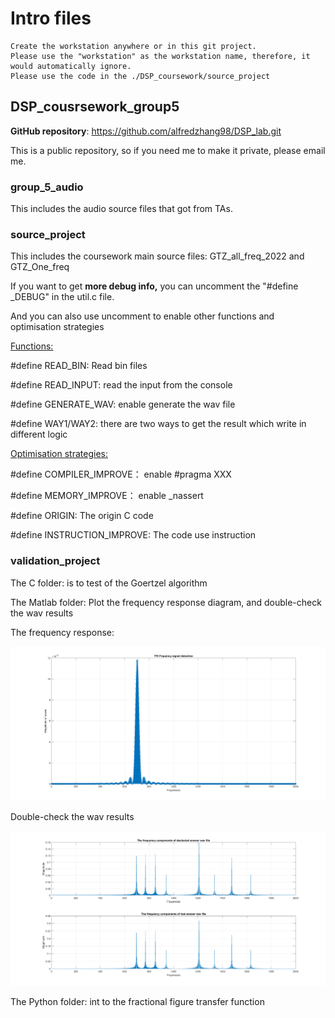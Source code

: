 

# Intro files

```
Create the workstation anywhere or in this git project.
Please use the "workstation" as the workstation name, therefore, it would automatically ignore.
Please use the code in the ./DSP_coursework/source_project
```

## DSP_cousrsework_group5

**GitHub repository**: https://github.com/alfredzhang98/DSP_lab.git

This is a public repository, so if you need me to make it private, please email me.

### group_5_audio

This includes the audio source files that got from TAs.

### source_project

This includes the coursework main source files: GTZ_all_freq_2022 and GTZ_One_freq

If you want to get **more debug info,** you can uncomment the "#define _DEBUG" in the util.c file.

And you can also use uncomment to enable other functions and optimisation strategies

<u>Functions:</u>

#define READ_BIN: Read bin files

#define READ_INPUT: read the input from the console

#define GENERATE_WAV: enable generate the wav file

#define WAY1/WAY2: there are two ways to get the result which write in different logic

<u>Optimisation strategies:</u>

#define COMPILER_IMPROVE： enable  #pragma XXX

#define MEMORY_IMPROVE： enable  _nassert

#define ORIGIN: The origin C code

#define INSTRUCTION_IMPROVE: The code use instruction

### validation_project

The C folder: is to test of the Goertzel algorithm

The Matlab folder: Plot the frequency response diagram, and double-check the wav results

The frequency response:

![avatar](./DSP_cousrsework/validation_project/Matlab/matlab.png)

 Double-check the wav results

![avatar](./DSP_cousrsework/validation_project/Matlab/result_test.png)

The Python folder: int to the fractional figure transfer function



